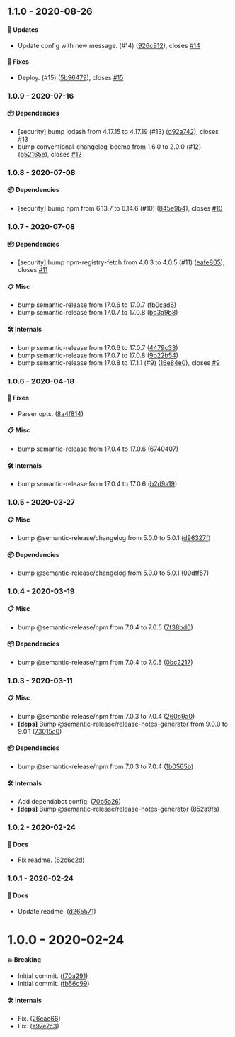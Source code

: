 ## 1.1.0 - 2020-08-26

#### 🚀 Updates

- Update config with new message. (#14) ([926c912](https://github.com/rajzik/az-semantic-release-config/commit/926c912)), closes [#14](https://github.com/rajzik/az-semantic-release-config/issues/14)

#### 🐞 Fixes

- Deploy. (#15) ([5b96479](https://github.com/rajzik/az-semantic-release-config/commit/5b96479)), closes [#15](https://github.com/rajzik/az-semantic-release-config/issues/15)

### 1.0.9 - 2020-07-16

#### 📦 Dependencies

- [security] bump lodash from 4.17.15 to 4.17.19 (#13) ([d92a742](https://github.com/rajzik/az-semantic-release-config/commit/d92a742)), closes [#13](https://github.com/rajzik/az-semantic-release-config/issues/13)
- bump conventional-changelog-beemo from 1.6.0 to 2.0.0 (#12) ([b52165e](https://github.com/rajzik/az-semantic-release-config/commit/b52165e)), closes [#12](https://github.com/rajzik/az-semantic-release-config/issues/12)

### 1.0.8 - 2020-07-08

#### 📦 Dependencies

- [security] bump npm from 6.13.7 to 6.14.6 (#10) ([845e9b4](https://github.com/rajzik/az-semantic-release-config/commit/845e9b4)), closes [#10](https://github.com/rajzik/az-semantic-release-config/issues/10)

### 1.0.7 - 2020-07-08

#### 📦 Dependencies

- [security] bump npm-registry-fetch from 4.0.3 to 4.0.5 (#11) ([eafe805](https://github.com/rajzik/az-semantic-release-config/commit/eafe805)), closes [#11](https://github.com/rajzik/az-semantic-release-config/issues/11)

#### 📋 Misc

- bump semantic-release from 17.0.6 to 17.0.7 ([fb0cad6](https://github.com/rajzik/az-semantic-release-config/commit/fb0cad6))
- bump semantic-release from 17.0.7 to 17.0.8 ([bb3a9b8](https://github.com/rajzik/az-semantic-release-config/commit/bb3a9b8))

#### 🛠 Internals

- bump semantic-release from 17.0.6 to 17.0.7 ([4479c33](https://github.com/rajzik/az-semantic-release-config/commit/4479c33))
- bump semantic-release from 17.0.7 to 17.0.8 ([9b22b54](https://github.com/rajzik/az-semantic-release-config/commit/9b22b54))
- bump semantic-release from 17.0.8 to 17.1.1 (#9) ([16e84e0](https://github.com/rajzik/az-semantic-release-config/commit/16e84e0)), closes [#9](https://github.com/rajzik/az-semantic-release-config/issues/9)

### 1.0.6 - 2020-04-18

#### 🐞 Fixes

- Parser opts. ([8a4f814](https://github.com/rajzik/az-semantic-release-config/commit/8a4f814))

#### 📋 Misc

- bump semantic-release from 17.0.4 to 17.0.6 ([6740407](https://github.com/rajzik/az-semantic-release-config/commit/6740407))

#### 🛠 Internals

- bump semantic-release from 17.0.4 to 17.0.6 ([b2d9a19](https://github.com/rajzik/az-semantic-release-config/commit/b2d9a19))

### 1.0.5 - 2020-03-27

#### 📋 Misc

- bump @semantic-release/changelog from 5.0.0 to 5.0.1 ([d96327f](https://github.com/rajzik/az-semantic-release-config/commit/d96327f))

#### 📦 Dependencies

- bump @semantic-release/changelog from 5.0.0 to 5.0.1 ([00dff57](https://github.com/rajzik/az-semantic-release-config/commit/00dff57))

### 1.0.4 - 2020-03-19

#### 📋 Misc

- bump @semantic-release/npm from 7.0.4 to 7.0.5 ([7f38bd6](https://github.com/rajzik/az-semantic-release-config/commit/7f38bd6))

#### 📦 Dependencies

- bump @semantic-release/npm from 7.0.4 to 7.0.5 ([0bc2217](https://github.com/rajzik/az-semantic-release-config/commit/0bc2217))

### 1.0.3 - 2020-03-11

#### 📋 Misc

- bump @semantic-release/npm from 7.0.3 to 7.0.4 ([260b9a0](https://github.com/rajzik/az-semantic-release-config/commit/260b9a0))
- **[deps]** Bump @semantic-release/release-notes-generator from 9.0.0 to 9.0.1 ([73015c0](https://github.com/rajzik/az-semantic-release-config/commit/73015c0))

#### 📦 Dependencies

- bump @semantic-release/npm from 7.0.3 to 7.0.4 ([1b0565b](https://github.com/rajzik/az-semantic-release-config/commit/1b0565b))

#### 🛠 Internals

- Add dependabot config. ([70b5a26](https://github.com/rajzik/az-semantic-release-config/commit/70b5a26))
- **[deps]** Bump @semantic-release/release-notes-generator ([852a9fa](https://github.com/rajzik/az-semantic-release-config/commit/852a9fa))

### 1.0.2 - 2020-02-24

#### 📘 Docs

- Fix readme. ([62c6c2d](https://github.com/rajzik/az-semantic-release-config/commit/62c6c2d))

### 1.0.1 - 2020-02-24

#### 📘 Docs

- Update readme. ([d265571](https://github.com/rajzik/az-semantic-release-config/commit/d265571))

# 1.0.0 - 2020-02-24

#### 💥 Breaking

- Initial commit. ([f70a291](https://github.com/rajzik/az-semantic-release-config/commit/f70a291))
- Initial commit. ([fb56c99](https://github.com/rajzik/az-semantic-release-config/commit/fb56c99))

#### 🛠 Internals

- Fix. ([26cae66](https://github.com/rajzik/az-semantic-release-config/commit/26cae66))
- Fix. ([a97e7c3](https://github.com/rajzik/az-semantic-release-config/commit/a97e7c3))
